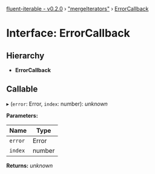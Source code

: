 [fluent-iterable - v0.2.0](../README.md) › ["mergeIterators"](../modules/_mergeiterators_.md) › [ErrorCallback](_mergeiterators_.errorcallback.md)

# Interface: ErrorCallback

## Hierarchy

* **ErrorCallback**

## Callable

▸ (`error`: Error, `index`: number): *unknown*

**Parameters:**

Name | Type |
------ | ------ |
`error` | Error |
`index` | number |

**Returns:** *unknown*
